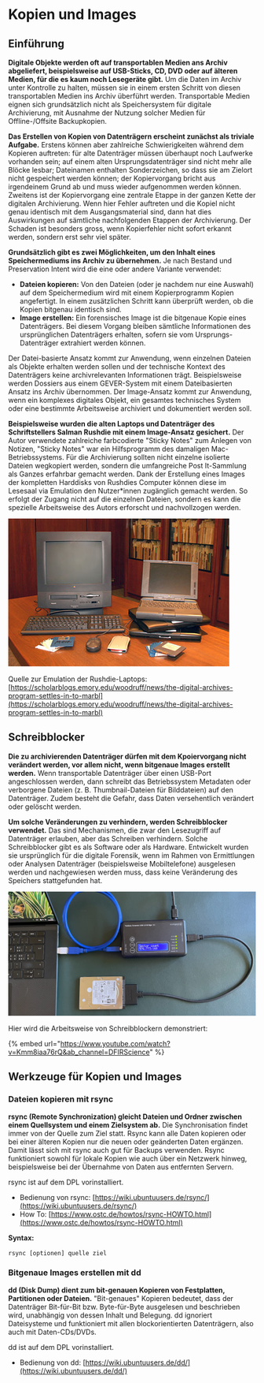 # Kopien und Images

## Einführung

**Digitale Objekte werden oft auf transportablen Medien ans Archiv abgeliefert, beispielsweise auf USB-Sticks, CD, DVD oder auf älteren Medien, für die es kaum noch Lesegeräte gibt.** Um die Daten im Archiv unter Kontrolle zu halten, müssen sie in einem ersten Schritt von diesen transportablen Medien ins Archiv überführt werden. Transportable Medien eignen sich grundsätzlich nicht als Speichersystem für digitale Archivierung, mit Ausnahme der Nutzung solcher Medien für Offline-/Offsite Backupkopien.

**Das Erstellen von Kopien von Datenträgern erscheint zunächst als triviale Aufgabe.** Erstens können aber zahlreiche Schwierigkeiten während dem Kopieren auftreten: für alte Datenträger müssen überhaupt noch Laufwerke vorhanden sein; auf einem alten Ursprungsdatenträger sind nicht mehr alle Blöcke lesbar; Dateinamen enthalten Sonderzeichen, so dass sie am Zielort nicht gespeichert werden können; der Kopiervorgang bricht aus irgendeinem Grund ab und muss wieder aufgenommen werden können. Zweitens ist der Kopiervorgang eine zentrale Etappe in der ganzen Kette der digitalen Archivierung. Wenn hier Fehler auftreten und die Kopiel nicht genau identisch mit dem Ausgangsmaterial sind, dann hat dies Auswirkungen auf sämtliche nachfolgenden Etappen der Archivierung. Der Schaden ist besonders gross, wenn Kopierfehler nicht sofort erkannt werden, sondern erst sehr viel später.

**Grundsätzlich gibt es zwei Möglichkeiten, um den Inhalt eines Speichermediums ins Archiv zu übernehmen.** Je nach Bestand und Preservation Intent wird die eine oder andere Variante verwendet:

* **Dateien kopieren:** Von den Dateien (oder je nachdem nur eine Auswahl) auf dem Speichermedium wird mit einem Kopierprogramm Kopien angefertigt. In einem zusätzlichen Schritt kann überprüft werden, ob die Kopien bitgenau identisch sind.
* **Image erstellen:** Ein forensisches Image ist die bitgenaue Kopie eines Datenträgers. Bei diesem Vorgang bleiben sämtliche Informationen des ursprünglichen Datenträgers erhalten, sofern sie vom Ursprungs-Datenträger extrahiert werden können.

Der Datei-basierte Ansatz kommt zur Anwendung, wenn einzelnen Dateien als Objekte erhalten werden sollen und der technische Kontext des Datenträgers keine archivrelevanten Informationen trägt. Beispielsweise werden Dossiers aus einem GEVER-System mit einem Dateibasierten Ansatz ins Archiv übernommen. Der Image-Ansatz kommt zur Anwendung, wenn ein komplexes digitales Objekt, ein gesamtes technisches System oder eine bestimmte Arbeitsweise archiviert und dokumentiert werden soll.

**Beispielsweise wurden die alten Laptops und Datenträger des Schriftstellers Salman Rushdie mit einem Image-Ansatz gesichert.** Der Autor verwendete zahlreiche farbcodierte "Sticky Notes" zum Anlegen von Notizen, "Sticky Notes" war ein Hilfsprogramm des damaligen Mac-Betriebssystems. Für die Archivierung sollten nicht einzelne isolierte Dateien wegkopiert werden, sondern die umfangreiche Post It-Sammlung als Ganzes erfahrbar gemacht werden. Dank der Erstellung eines Images der kompletten Harddisks von Rushdies Computer können diese im Lesesaal via Emulation den Nutzer\*innen zugänglich gemacht werden. So erfolgt der Zugang nicht auf die einzelnen Dateien, sondern es kann die spezielle Arbeitsweise des Autors erforscht und nachvollzogen werden.

![Laptops und Datenträger von Salman Rushdie (https://scholarblogs.emory.edu/woodruff/rose-library/do-it-yourself-digital-preservation)](<../.gitbook/assets/image (12).png>)

Quelle zur Emulation der Rushdie-Laptops: [https://scholarblogs.emory.edu/woodruff/news/the-digital-archives-program-settles-in-to-marbl](https://scholarblogs.emory.edu/woodruff/news/the-digital-archives-program-settles-in-to-marbl)

## Schreibblocker

**Die zu archivierenden Datenträger dürfen mit dem Kpoiervorgang nicht verändert werden, vor allem nicht, wenn bitgenaue Images erstellt werden.** Wenn transportable Datenträger über einen USB-Port angeschlossen werden, dann schreibt das Betriebssystem Metadaten oder verborgene Dateien (z. B. Thumbnail-Dateien für Bilddateien) auf den Datenträger. Zudem besteht die Gefahr, dass Daten versehentlich verändert oder gelöscht werden.

**Um solche Veränderungen zu verhindern, werden Schreibblocker verwendet.** Das sind Mechanismen, die zwar den Lesezugriff auf Datenträger erlauben, aber das Schreiben verhindern. Solche Schreibblocker gibt es als Software oder als Hardware. Entwickelt wurden sie ursprünglich für die digitale Forensik, wenn im Rahmen von Ermittlungen oder Analysen Datenträger (beispielsweise Mobiltelefone) ausgelesen werden und nachgewiesen werden muss, dass keine Veränderung des Speichers stattgefunden hat. &#x20;

![Schreibblocker zwischen 2.5"-Harddisk und Computer](../.gitbook/assets/image.png)

Hier wird die Arbeitsweise von Schreibblockern demonstriert:

{% embed url="https://www.youtube.com/watch?v=Kmm8iaa76rQ&ab_channel=DFIRScience" %}

## Werkzeuge für Kopien und Images

### Dateien kopieren mit rsync

**rsync (Remote Synchronization) gleicht Dateien und Ordner zwischen einem Quellsystem und einem Zielsystem ab.** Die Synchronisation findet immer von der Quelle zum Ziel statt. Rsync kann alle Daten kopieren oder bei einer älteren Kopien nur die neuen oder geänderten Daten ergänzen. Damit lässt sich mit rsync auch gut für Backups verwenden. Rsync funktioniert sowohl für lokale Kopien wie auch über ein Netzwerk hinweg, beispielsweise bei der Übernahme von Daten aus entfernten Servern.

rsync ist auf dem DPL vorinstalliert.

* Bedienung von rsync: [ ](https://wiki.ubuntuusers.de/rsync/)[https://wiki.ubuntuusers.de/rsync/](https://wiki.ubuntuusers.de/rsync/)
* How To: [https://www.ostc.de/howtos/rsync-HOWTO.html](https://www.ostc.de/howtos/rsync-HOWTO.html)

**Syntax:**&#x20;

```shell
rsync [optionen] quelle ziel
```

### Bitgenaue Images erstellen mit dd

**dd (Disk Dump) dient zum bit-genauen Kopieren von Festplatten, Partitionen oder Dateien.** "Bit-genaues" Kopieren bedeutet, dass der Datenträger Bit-für-Bit bzw. Byte-für-Byte ausgelesen und beschrieben wird, unabhängig von dessen Inhalt und Belegung. dd ignoriert Dateisysteme und funktioniert mit allen blockorientierten Datenträgern, also auch mit Daten-CDs/DVDs.

dd ist auf dem DPL vorinstalliert.

* Bedienung von dd: [https://wiki.ubuntuusers.de/dd/](https://wiki.ubuntuusers.de/dd/)

